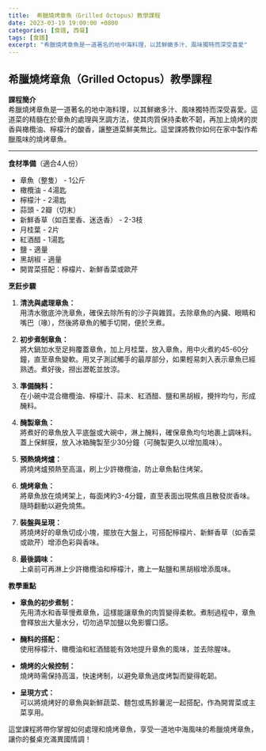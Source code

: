 ```yaml
---
title:  希臘燒烤章魚（Grilled Octopus）教學課程
date: 2023-03-19 19:00:00 +0800
categories: [食譜, 西餐]
tags: [食譜] 
excerpt: "希臘燒烤章魚是一道著名的地中海料理，以其鮮嫩多汁、風味獨特而深受喜愛"
---
```


## 希臘燒烤章魚（Grilled Octopus）教學課程

**課程簡介**  
希臘燒烤章魚是一道著名的地中海料理，以其鮮嫩多汁、風味獨特而深受喜愛。這道菜的精髓在於章魚的處理與烹調方法，使其肉質保持柔軟不韌，再加上燒烤的炭香與橄欖油、檸檬汁的酸香，讓整道菜鮮美無比。這堂課將教你如何在家中製作希臘風味的燒烤章魚。

---

**食材準備**（適合4人份）  
- 章魚（整隻） - 1公斤  
- 橄欖油 - 4湯匙  
- 檸檬汁 - 2湯匙  
- 蒜頭 - 2瓣（切末）  
- 新鮮香草（如百里香、迷迭香） - 2-3枝  
- 月桂葉 - 2片  
- 紅酒醋 - 1湯匙  
- 鹽 - 適量  
- 黑胡椒 - 適量  
- 開胃菜搭配：檸檬片、新鮮香菜或歐芹

**烹飪步驟**

1. **清洗與處理章魚：**  
   用清水徹底沖洗章魚，確保去除所有的沙子與雜質。去除章魚的內臟、眼睛和嘴巴（喙），然後將章魚的觸手切開，便於烹煮。

2. **初步煮制章魚：**  
   將大鍋加水至足夠覆蓋章魚，加上月桂葉，放入章魚，用中火煮約45-60分鐘，直至章魚變軟。用叉子測試觸手的最厚部分，如果輕易刺入表示章魚已經熟透。煮好後，撈出瀝乾並放涼。

3. **準備醃料：**  
   在小碗中混合橄欖油、檸檬汁、蒜末、紅酒醋、鹽和黑胡椒，攪拌均勻，形成醃料。

4. **醃製章魚：**  
   將煮好的章魚放入平底盤或大碗中，淋上醃料，確保章魚均勻地裹上調味料。蓋上保鮮膜，放入冰箱醃製至少30分鐘（可醃製更久以增加風味）。

5. **預熱燒烤爐：**  
   將燒烤爐預熱至高溫，刷上少許橄欖油，防止章魚黏住烤架。

6. **燒烤章魚：**  
   將章魚放在燒烤架上，每面烤約3-4分鐘，直至表面出現焦痕且散發炭香味。隨時翻動以避免燒焦。

7. **裝盤與呈現：**  
   將燒烤好的章魚切成小塊，擺放在大盤上，可搭配檸檬片、新鮮香草（如香菜或歐芹）增添色彩與香味。

8. **最後調味：**  
   上桌前可再淋上少許橄欖油和檸檬汁，撒上一點鹽和黑胡椒增添風味。

**教學重點**  
- **章魚的初步煮制：**  
  先用清水和香草慢煮章魚，這樣能讓章魚的肉質變得柔軟。煮制過程中，章魚會釋放出大量水分，切勿過早加鹽以免影響口感。

- **醃料的搭配：**  
  使用檸檬汁、橄欖油和紅酒醋能有效地提升章魚的風味，並去除腥味。

- **燒烤的火候控制：**  
  燒烤時需保持高溫，快速烤制，以避免章魚過度烤製而變得乾韌。

- **呈現方式：**  
  可以將燒烤好的章魚與新鮮蔬菜、麵包或馬鈴薯泥一起搭配，作為開胃菜或主菜享用。

這堂課程將帶你掌握如何處理和燒烤章魚，享受一道地中海風味的希臘燒烤章魚，讓你的餐桌充滿異國情調！
